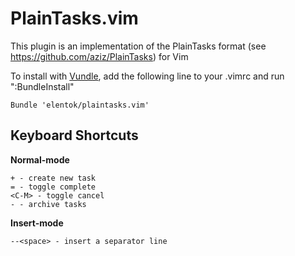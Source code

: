PlainTasks.vim
==============

This plugin is an implementation of the PlainTasks format
(see https://github.com/aziz/PlainTasks) for Vim

To install with [Vundle](https://github.com/gmarik/Vundle.vim), add the following line to your .vimrc and run ":BundleInstall"

```
Bundle 'elentok/plaintasks.vim'
```

Keyboard Shortcuts
------------------

**Normal-mode**
```
+ - create new task
= - toggle complete
<C-M> - toggle cancel
- - archive tasks
```
**Insert-mode**
```
--<space> - insert a separator line
```
